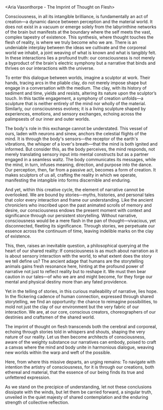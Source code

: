 <Aria Vasonthorpe - The Imprint of Thought on Flesh>

Consciousness, in all its intangible brilliance, is fundamentally an act of creation—a dynamic dance between perception and the material world. It does not exist in a vacuum or emerge solely from the labyrinthine networks of the brain but manifests at the boundary where the self meets the vast, complex tapestry of existence. This synthesis, where thought touches the flesh of reality, is where we truly become who we are. There is an undeniable interplay between the ideas we cultivate and the corporeal world we inhabit, a joint weaving of what is known and what is tangibly felt. In these interactions lies a profound truth: our consciousness is not merely a byproduct of the brain's electric symphony but a narrative that binds and thrives on our interactions with the universe.

To enter this dialogue between worlds, imagine a sculptor at work. Their hands, tracing arcs in the pliable clay, do not merely impose shape but engage in a conversation with the medium. The clay, with its history of sediment and time, yields and resists, altering its nature upon the sculptor’s touch. In this tactile engagement, a symphony of creation unfolds—a sculpture that is neither entirely of the mind nor wholly of the material. Similarly, our consciousness evolves; it is a living sculpture shaped by experiences, emotions, and sensory exchanges, echoing across the palimpsests of our inner and outer worlds.

The body's role in this exchange cannot be understated. This vessel of ours, laden with neurons and sinew, anchors the celestial flights of the mind. It is through the body's sensors—the receptor of the earth's vibrations, the whisper of a lover's breath—that the mind is both ignited and informed. But consider this, as the body perceives, the mind responds, not merely translating sensory input into mental constructs but as a partner engaged in a seamless waltz. The body communicates its messages, while the mind, in turn, infuses meaning, direction, and purpose into the dance. Our perception, then, far from a passive act, becomes a form of creation. It makes sculptors of us all, crafting the reality in which we operate, manifesting the intangible into forms discernible and enduring.

And yet, within this creative cycle, the element of narrative cannot be overlooked. We are bound by stories—myths, histories, and personal tales that color every interaction and frame our understanding. Like the ancient chroniclers who inscribed upon the past animated scrolls of memory and desire, our consciousness endows the present moment with context and significance through our persistent storytelling. Without narrative, consciousness would be a mere flash in the pan of thought—vivacious, yet disconnected, fleeting its significance. Through stories, we perpetuate our essence across the continuum of time, leaving indelible marks on the clay of existence.

This, then, raises an inevitable question, a philosophical querying at the heart of our shared reality: If consciousness is as much about narration as it is about sensory interaction with the world, to what extent does the story we tell define us? The ancient adage that humans are the storytelling animals gains fresh resonance here, hinting at the profound power of narrative not just to reflect reality but to reshape it. We must then bear caution in our tales—of who we are and might become, for they forge our mental and physical destiny more than any fated providence.

Yet in the telling of stories, in this curious malleability of narrative, lies hope. In the flickering cadence of human connection, expressed through shared storytelling, we find an opportunity: the chance to reimagine possibilities, to mold not just the clay of our environment but the very fabric of our interaction. We are, at our core, conscious creators, choreographers of our destinies and craftsmen of the shared world.

The imprint of thought on flesh transcends both the cerebral and corporeal, echoing through stories told in whispers and shouts, shaping the very nature of our reality. Let us then become architects of consciousness, aware of the weighty substance our narratives can embody, poised to craft a canvas where the mind and body unite in harmonious dialogue, weaving new worlds within the warp and weft of the possible.

Here, from where this missive departs, an urging remains: To navigate with intention the artistry of consciousness, for it is through our creations, both ethereal and material, that the essence of our being finds its true and unfettered expression.

As we stand on the precipice of understanding, let not these conclusions dissipate with the winds, but let them be carried forward, a singular truth, unveiled in the quiet majesty of shared contemplation and the enduring strength of collective reflection.